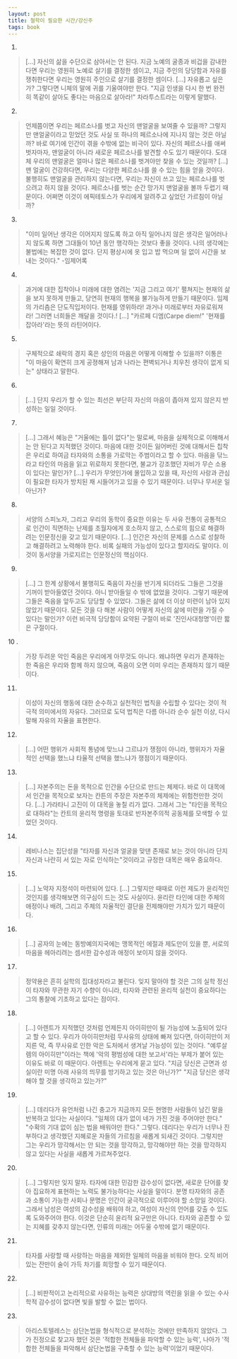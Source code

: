 ```yaml
---
layout: post
title: 철학이 필요한 시간/강신주
tags: book
---
```


1. 
> [...] 자신의 삶을 수단으로 삼아서는 안 된다. 지금 노예의 굴종과 비겁을 감내한다면 우리는 영원히 노예로 살기를 결정한 셈이고, 지금 주인의 당당함과 자유를 쟁취한다면 우리는 영원히 주인으로 살기를 결정한 셈이다. [...] 자유롭고 싶은가? 그렇다면 니체의 말에 귀를 기울여야만 한다. "지금 인생을 다시 한 번 완전히 똑같이 살아도 좋다는 마음으로 살아라!" 차라투스트라는 이렇게 말했다.

2. 
> 언제쯤이면 우리는 페르소나를 벗고 자신의 맨얼굴을 보여줄 수 있을까? 그렇지만 맨얼굴이라고 믿었던 것도 사실 또 하나의 페르소나에 지나지 않는 것은 아닐까? 바로 여기에 인간이 겪을 수밖에 없는 비극이 있다. 자신의 페르소나를 애써 벗자마자, 맨얼굴이 아니라 새로운 페르소나를 발견할 수도 있기 때문이다. 도대체 우리의 맨얼굴은 얼마나 많은 페르소나를 벗겨야만 찾을 수 있는 것일까? [...] 맨 얼굴이 건강하다면, 우리는 다양한 페르소나를 쓸 수 있는 힘을 얻을 것이다. 불행히도 맨얼굴을 관리하지 않는다면, 우리는 자신이 쓰고 있는 페르소나를 벗으려고 하지 않을 것이다. 페르소나를 벗는 순간 망가지 맨얼굴을 볼까 두렵기 때문이다. 어쩌면 이것이 에픽테토스가 우리에게 알려주고 싶었던 가르침이 아닐까?

3. 
> "이미 일어난 생각은 이어지지 않도록 하고 아직 일어나지 않은 생각은 일어러나지 않도록 하면 그대들이 10년 동안 행각하는 것보다 좋을 것이다. 나의 생각에는 불법에는 복잡한 것이 없다. 단지 평상시에 옷 입고 밥 먹으며 일 없이 시간을 보내는 것이다." -임제어록

4. 
> 과거에 대한 집착이나 미래에 대한 염려는 '지금 그리고 여기' 펼쳐지는 현재의 삶을 보지 못하게 만들고, 당연히 현재의 행복을 불가능하게 만들기 때문이다. 임제의 가리츰은 단도직입저이다. 현재를 영위하라! 과거나 미래로부터 자유로워져라! 그러면 너희들은 깨달을 것이다.! [...] "카르페 디엠(Carpe diem!" '현재를 잡아라'라는 뜻의 라틴어이다.

5. 
> 구체적으로 쇄락의 경지 혹은 성인의 마음은 어떻게 이해할 수 있을까? 이통은 "이 마음이 확연히 크게 공졍해져 남과 나라는 편벽되거나 치우친 생각이 없게 되는" 상태라고 말한다.

6. 
> [...] 단지 우리가 할 수 있는 최선은 부단히 자신의 마음이 좁아져 있지 않은지 반성하는 일일 것이다.

7. 
> [...] 그래서 혜능은 "거울에는 틀이 없다"는 말로써, 마음을 실체적으로 이해해서는 안 된다고 지적했던 것이다. 마음에 대한 것이든 잃어버린 것에 대해서든 칩착은 우리로 하여금 타자와의 소통을 가로막는 주범이라고 할 수 있다. 마음을 닦느라고 타인의 마음을 읽고 위로하지 못한다면, 불교가 강조했던 자비가 무슨 소용이 있다는 말인가? [...] 우리가 무엇인가에 몰입하고 있을 때, 자신의 사랑과 관심이 필요한 타자가 방치된 채 시들어가고 있을 수 있기 때문이다. 너무나 무서운 일 아닌가?

8. 
> 서양의 스피노자, 그리고 우리의 동학이 중요한 이유는 두 사유 전통이 공통적으로 인간이 직면하는 난제를 초월자에게 호소하지 않고, 스스로의 힘으로 해결하려는 인문정신을 갖고 있기 때문이다. [...] 인간은 자신의 문제를 스스로 성찰하고 해결하려고 노력해야 한다. 비록 실패의 가능성이 있다고 할지라도 말이다. 이것이 동서양을 가로지르는 인문정신의 핵심이다.

9. 
> [...] 그 한계 상황에서 불행히도 죽음이 자신을 반기게 되더라도 그들은 그것을 기꺼이 받아들였던 것이다. 아니 받아들일 수 밖에 없었을 것이다. 그렇기 때문에 그들은 죽음을 앞두고도 당당할 수 있었다. 그들은 삶에 더 이상 미련이 남아 있지 않았기 때문이다. 모든 것을 다 해본 사람이 어떻게 자신의 삶에 미련을 가질 수 있다는 말인가? 이런 비극적 당당함이 요약된 구절이 바로 '진인사대청명'이란 짧은 구절이다.
 
10 .
> 가장 두려운 악인 죽음은 우리에게 아무것도 아니다. 왜냐하면 우리가 존재하는 한 죽음은 우리와 함께 하지 않으며, 죽음이 오면 이미 우리는 존재하지 않기 때문이다.

11. 
> 이성이 자신의 행동에 대한 순수하고 실천적인 법칙을 수립할 수 있다는 것이 적극적 의미에서의 자유다. 그러므로 도덕 법칙은 다름 아니라 순수 실천 이상, 다시 말해 자유의 자율을 표현한다.

12. 
> [...] 어떤 행위가 사회적 통념에 맞느냐 그르냐가 쟁점이 아니라, 행위자가 자율적인 선택을 했느냐 타율적 선택을 했느냐가 쟁점이기 때문이다.

13. 
> [...] 자본주의는 돈을 목적으로 인간을 수단으로 만드는 체제다. 바로 이 대목에서 인간을 목적으로 보자는 칸튼의 주장은 자본주의 체제에는 위험천만한 것이다. [...] 가라타니 고진이 이 대목을 놓칠 리가 없다. 그래서 그는 "타인을 목적으로 대하라"는 칸트의 윤리적 명령을 토대로 반자본주의적 공동체를 모색할 수 있었던 것이다.

14. 
> 레비나스는 집단성을 "타자를 자신과 얼굴을 맞댄 존재로 보는 것이 아니라 단지 자신과 나란히 서 있는 자로 인식하는"것이라고 규정한 대목은 매우 중요하다.

15. 
> [...] 노약자 지정석이 마련되어 있다. [...] 그렇지만 때때로 이런 제도가 윤리적인 것인지를 생각해보면 의구심이 드는 것도 사실이다. 윤리란 타인에 대한 주체의 애정이나 배려, 그리고 주체의 자율적인 결단을 전제해야만 가치가 있기 때문이다.

16. 
> [...] 공자의 눈에는 동방예의지국에는 맹목적인 에절과 제도만이 있을 뿐, 서로의 마음을 헤아리려는 셈서한 감수성과 애정이 보이지 않을 것이다.

17. 
> 정약용은 흔히 실학의 집대성자라고 불린다. 잊지 말아야 할 것은 그의 실학 정신이 타자와 무관한 자기 수향이 아니라, 타자와 관련된 윤리적 실천이 중요하다는 그의 통찰에 기초하고 있다는 점이다.

18. 
> [...] 아렌트가 지적했던 것처럼 언제든지 아이히만이 될 가능성에 노출되어 있다고 할 수 있다. 우리가 아이히만처럼 무사유의 상태에 빠져 있다면, 아이히만이 저지른 악, 즉 무사유로 인한 악은 도처에서 생겨날 가능성이 있는 것이다. "예루살렘의 아이히만"이라는 책에 '악의 평범성에 대한 보고서'라는 부제가 붙어 있는 이유도 바로 이 때문이다. 아렌트는 우리에게 묻고 있다. "지금 당신은 근면과 성실이란 미명 아래 사유의 믜무를 방기하고 있는 것은 아닌가?" "지금 당신은 생각해야 할 것을 생각하고 있는가?"

19. 
> [...] 데리다가 유언처럼 나긴 충고가 지금까지 모든 현명한 사람들이 남긴 말을 반복하고 있다는 사실이다. "일체의 대가 없이 네가 가진 것을 주어야만 한다." "수확의 기대 없이 심는 법을 배워야만 한다." 그렇다. 데리다는 우리가 너무나 진부하다고 생각했던 지혜로운 자들의 가르침을 새롭게 되새긴 것이다. 그렇지만 그는 우리가 망각해서는 안 되는 것을 망각하고, 망각해야만 하는 것을 망각하지 않고 있다는 사실을 새롭게 가르쳐주었다.

20. 
> [...] 그렇지만 잊지 말자. 타자에 대한 민감한 감수성이 없다면, 새로운 단어를 찾아 집요하게 표현하는 노력도 불가능하다는 사실을 말이다. 분명 타자와의 공존과 소통이 가능한 사회나 문명은 인간이 궁극적으로 이루어야 할 소망일 것이다. 그래서 남성은 여성의 감수성을 배워야 하고, 여성이 자신의 언어를 갖출 수 있도록 도와주어야 한다. 이것은 단순히 윤리적 요구만은 아니다. 타자와 공존할 수 있는 지혜를 갖추지 않는다면, 인류의 미래는 어두울 수밖에 없기 때문이다.
 
21. 
> 타자를 사랑할 때 사랑하는 마음을 제외한 일체의 마음을 비워야 한다. 오직 비어 있는 잔만이 술이 가득 차기를 희망할 수 있기 때문이다.

22. 
> [...] 비판적이고 논리적으로 사유하는 능력은 상대방의 역린을 읽을 수 있는 수사학적 감수성이 없다면 빛을 발할 수 없는 법이다.
 
23. 
> 아리스토텔레스는 삼단논법을 형식적으로 분석하는 것에만 만족하지 않았다. 그가 진정으로 찾고자 했던 것은 '적합한 전체들을 파악할 수 있는 능력', 나아가 '적합한 전체들을 파악해서 삼단논법을 구축할 수 있는 능력'이었기 때문이다.